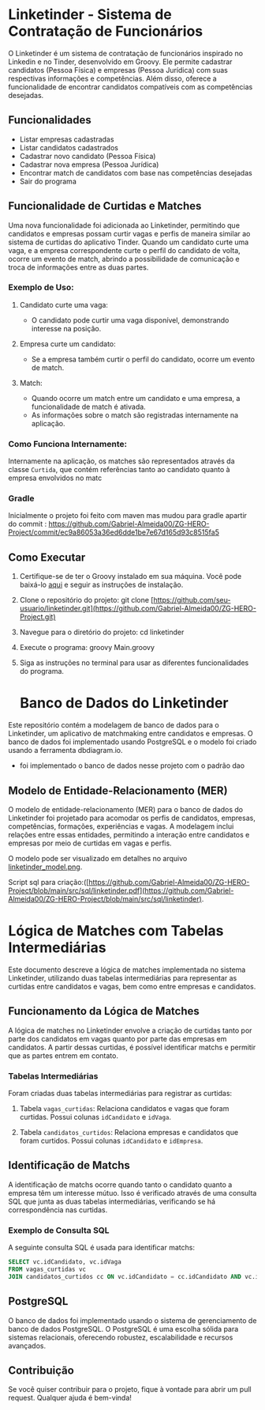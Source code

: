 # Linketinder - Sistema de Contratação de Funcionários

O Linketinder é um sistema de contratação de funcionários inspirado no Linkedin e no Tinder, desenvolvido em Groovy. Ele permite cadastrar candidatos (Pessoa Física) e empresas (Pessoa Jurídica) com suas respectivas informações e competências. Além disso, oferece a funcionalidade de encontrar candidatos compatíveis com as competências desejadas.

## Funcionalidades

- Listar empresas cadastradas
- Listar candidatos cadastrados
- Cadastrar novo candidato (Pessoa Física)
- Cadastrar nova empresa (Pessoa Jurídica)
- Encontrar match de candidatos com base nas competências desejadas
- Sair do programa

## Funcionalidade de Curtidas e Matches

Uma nova funcionalidade foi adicionada ao Linketinder, permitindo que candidatos e empresas possam curtir vagas e perfis de maneira similar ao sistema de curtidas do aplicativo Tinder. Quando um candidato curte uma vaga, e a empresa correspondente curte o perfil do candidato de volta, ocorre um evento de match, abrindo a possibilidade de comunicação e troca de informações entre as duas partes.

### Exemplo de Uso:

1. Candidato curte uma vaga:
   - O candidato pode curtir uma vaga disponível, demonstrando interesse na posição.

2. Empresa curte um candidato:
   - Se a empresa também curtir o perfil do candidato, ocorre um evento de match.

3. Match:
   - Quando ocorre um match entre um candidato e uma empresa, a funcionalidade de match é ativada.
   - As informações sobre o match são registradas internamente na aplicação.

### Como Funciona Internamente:

Internamente na aplicação, os matches são representados através da classe `Curtida`, que contém referências tanto ao candidato quanto à empresa envolvidos no matc

### Gradle
Inicialmente o projeto foi feito com maven mas mudou para gradle apartir do commit : https://github.com/Gabriel-Almeida00/ZG-HERO-Project/commit/ec9a86053a36ed6dde1be7e67d165d93c8515fa5

## Como Executar

1. Certifique-se de ter o Groovy instalado em sua máquina. Você pode baixá-lo [aqui](https://groovy.apache.org/download.html) e seguir as instruções de instalação.

2. Clone o repositório do projeto:
git clone [https://github.com/seu-usuario/linketinder.git](https://github.com/Gabriel-Almeida00/ZG-HERO-Project.git)

3. Navegue para o diretório do projeto:
cd linketinder

4. Execute o programa:
groovy Main.groovy


5. Siga as instruções no terminal para usar as diferentes funcionalidades do programa.

   # Banco de Dados do Linketinder

Este repositório contém a modelagem de banco de dados para o Linketinder, um aplicativo de matchmaking entre candidatos e empresas. O banco de dados foi implementado usando PostgreSQL e o modelo foi criado usando a ferramenta dbdiagram.io.
- foi implementado o banco de dados nesse projeto com o padrão dao

## Modelo de Entidade-Relacionamento (MER)

O modelo de entidade-relacionamento (MER) para o banco de dados do Linketinder foi projetado para acomodar os perfis de candidatos, empresas, competências, formações, experiências e vagas. A modelagem inclui relações entre essas entidades, permitindo a interação entre candidatos e empresas por meio de curtidas em vagas e perfis.

O modelo pode ser visualizado em detalhes no arquivo [linketinder_model.png](https://github.com/Gabriel-Almeida00/ZG-HERO-Project/blob/main/src/sql/linketinder.pdf).

Script sql para criação:([https://github.com/Gabriel-Almeida00/ZG-HERO-Project/blob/main/src/sql/linketinder.pdf](https://github.com/Gabriel-Almeida00/ZG-HERO-Project/blob/main/src/sql/linketinder).

# Lógica de Matches com Tabelas Intermediárias

Este documento descreve a lógica de matches implementada no sistema Linketinder, utilizando duas tabelas intermediárias para representar as curtidas entre candidatos e vagas, bem como entre empresas e candidatos.

## Funcionamento da Lógica de Matches

A lógica de matches no Linketinder envolve a criação de curtidas tanto por parte dos candidatos em vagas quanto por parte das empresas em candidatos. A partir dessas curtidas, é possível identificar matchs e permitir que as partes entrem em contato.

### Tabelas Intermediárias

Foram criadas duas tabelas intermediárias para registrar as curtidas:

1. Tabela `vagas_curtidas`: Relaciona candidatos e vagas que foram curtidas. Possui colunas `idCandidato` e `idVaga`.

2. Tabela `candidatos_curtidos`: Relaciona empresas e candidatos que foram curtidos. Possui colunas `idCandidato` e `idEmpresa`.

## Identificação de Matchs

A identificação de matchs ocorre quando tanto o candidato quanto a empresa têm um interesse mútuo. Isso é verificado através de uma consulta SQL que junta as duas tabelas intermediárias, verificando se há correspondência nas curtidas.

### Exemplo de Consulta SQL

A seguinte consulta SQL é usada para identificar matchs:

```sql
SELECT vc.idCandidato, vc.idVaga
FROM vagas_curtidas vc
JOIN candidatos_curtidos cc ON vc.idCandidato = cc.idCandidato AND vc.idVaga = cc.idEmpresa;
```

## PostgreSQL

O banco de dados foi implementado usando o sistema de gerenciamento de banco de dados PostgreSQL. O PostgreSQL é uma escolha sólida para sistemas relacionais, oferecendo robustez, escalabilidade e recursos avançados.


## Contribuição

Se você quiser contribuir para o projeto, fique à vontade para abrir um pull request. Qualquer ajuda é bem-vinda!


